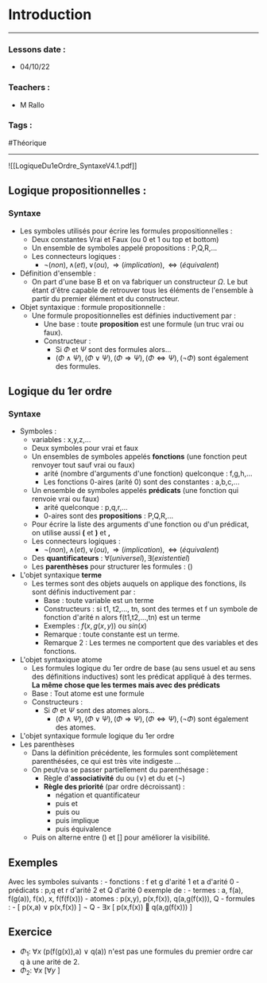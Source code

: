 # Introduction
---
### Lessons date :
- 04/10/22

### Teachers :
- M Rallo

### Tags :
#Théorique 

---
![[LogiqueDu1eOrdre_SyntaxeV4.1.pdf]]

## Logique propositionnelles :
### Syntaxe
- Les symboles utilisés pour écrire les formules propositionnelles :
	- Deux constantes Vrai et Faux (ou 0 et 1 ou top et bottom)
	- Un ensemble de symboles appelé propositions : P,Q,R,...
	- Les connecteurs logiques :
		- $\neg (non),\wedge (et),\vee (ou),\Rightarrow (implication),\Leftrightarrow (équivalent)$  
- Définition d'ensemble :
	- On part d'une base B et on va fabriquer un constructeur $\Omega$. Le but étant d'être capable de retrouver tous les éléments de l'ensemble à partir du premier élément et du constructeur.
- Objet syntaxique : formule propositionnelle :
	- Une formule propositionnelles est définies inductivement par :
		- Une base : toute **proposition** est une formule (un truc vrai ou faux).
		- Constructeur :
			- Si $\Phi$ et $\Psi$ sont des formules alors...
			- $(\Phi\wedge\Psi),(\Phi\vee\Psi),(\Phi\Rightarrow\Psi),(\Phi\Leftrightarrow\Psi),(\neg\Phi)$ sont également des formules.

## Logique du 1er ordre
### Syntaxe
- Symboles :
	- variables : x,y,z,...
	- Deux symboles pour vrai et faux
	- Un ensembles de symboles appelés **fonctions** (une fonction peut renvoyer tout sauf vrai ou faux)
		- arité (nombre d'arguments d'une fonction) quelconque : f,g,h,...
		- Les fonctions 0-aires (arité 0) sont des constantes : a,b,c,...
	- Un ensemble de symboles appelés **prédicats** (une fonction qui renvoie vrai ou faux)
		- arité quelconque : p,q,r,...
		- 0-aires sont des **propositions** : P,Q,R,...
	- Pour écrire la liste des arguments d'une fonction ou d'un prédicat, on utilise aussi **(** et **)** et **,**
	- Les connecteurs logiques :
		- $\neg (non),\wedge (et),\vee (ou),\Rightarrow (implication),\Leftrightarrow (équivalent)$  
	- Des **quantificateurs** : $\forall(universel), \exists(existentiel)$
	- Les **parenthèses** pour structurer les formules : ()
- L'objet syntaxique **terme**
	- Les termes sont des objets auquels on applique des fonctions, ils sont définis inductivement par :
		- Base : toute variable est un terme
		- Constructeurs : si t1, t2,..., tn, sont des termes et f un symbole de fonction d'arité n alors f(t1,t2,...,tn) est un terme
		- Exemples : $f(x,g(x,y))$ ou $sin(x)$ 
		- Remarque : toute constante est un terme.
		- Remarque 2 : Les termes ne comportent que des variables et des fonctions.
- L'objet syntaxique atome
	- Les formules logique du 1er ordre de base (au sens usuel et au sens des définitions inductives) sont les prédicat appliqué à des termes. **La même chose que les termes mais avec des prédicats**
	- Base : Tout atome est une formule
	- Constructeurs :
		- Si $\Phi$ et $\Psi$ sont des atomes alors...
			- $(\Phi\wedge\Psi),(\Phi\vee\Psi),(\Phi\Rightarrow\Psi),(\Phi\Leftrightarrow\Psi),(\neg\Phi)$ sont également des atomes.
- L'objet syntaxique formule logique du 1er ordre 
- Les parenthèses 
	- Dans la définition précédente, les formules sont complètement parenthésées, ce qui est très vite indigeste ...
	- On peut/va se passer partiellement du parenthésage :
		- Règle d'**associativité** du ou ($\vee$) et du et ($\neg$)
		- **Règle des priorité** (par ordre décroissant) :
			- négation et quantificateur
			- puis et
			- puis ou
			- puis implique
			- puis équivalence
	- Puis on alterne entre () et [] pour améliorer la visibilité.

## Exemples
Avec les symboles suivants :
	- fonctions : f et g d'arité 1 et a d'arité 0
	- prédicats : p,q et r d'arité 2 et Q d'arité 0
exemple de :
	- termes : a, f(a), f(g(a)), f(x), x, f(f(f(x)))
	- atomes : p(x,y), p(x,f(x)), q(a,g(f(x))), Q
	- formules : 
		- \[ p(x,a) $\vee$ p(x,f(x)) ] $\neg$ Q
		- $\exists x$ \[ p(x,f(x))  q(a,g(f(x))) ]

## Exercice 
- $\Phi_{1}:$ $\forall x$ (p(f(g(x)),a) $\vee$ q(a)) n'est pas une formules du premier ordre car q à une arité de 2.
- $\Phi_{2}:$ $\forall x$ \[$\forall y$ ]